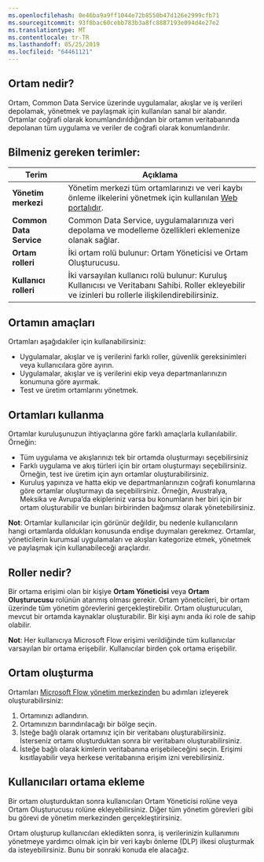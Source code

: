 ```yaml
---
ms.openlocfilehash: 0e46ba9a9ff1044e72b8550b47d126e2999cfb71
ms.sourcegitcommit: 93f8bac60cebb783b3a8fc8887193e094d4e27e2
ms.translationtype: MT
ms.contentlocale: tr-TR
ms.lasthandoff: 05/25/2019
ms.locfileid: "64461121"
---
```

## <a name="what-is-an-environment"></a>Ortam nedir?
Ortam, Common Data Service üzerinde uygulamalar, akışlar ve iş verileri depolamak, yönetmek ve paylaşmak için kullanılan sanal bir alandır. Ortamlar coğrafi olarak konumlandırıldığından bir ortamın veritabanında depolanan tüm uygulama ve veriler de coğrafi olarak konumlandırılır.  

## <a name="terms-you-should-get-familiar-with"></a>Bilmeniz gereken terimler:

| **Terim** | **Açıklama** |
| --- | --- |
| **Yönetim merkezi** |Yönetim merkezi tüm ortamlarınızı ve veri kaybı önleme ilkelerini yönetmek için kullanılan [Web portalıdır](https://admin.flow.microsoft.com). |
| **Common Data Service** |Common Data Service, uygulamalarınıza veri depolama ve modelleme özellikleri eklemenize olanak sağlar. |
| **Ortam rolleri** |İki ortam rolü bulunur: Ortam Yöneticisi ve Ortam Oluşturucusu. |
| **Kullanıcı rolleri** |İki varsayılan kullanıcı rolü bulunur: Kuruluş Kullanıcısı ve Veritabanı Sahibi. Roller ekleyebilir ve izinleri bu rollerle ilişkilendirebilirsiniz. |

## <a name="purposes-for-an-environment"></a>Ortamın amaçları
Ortamları aşağıdakiler için kullanabilirsiniz:  

* Uygulamalar, akışlar ve iş verilerini farklı roller, güvenlik gereksinimleri veya kullanıcılara göre ayırın.  
* Uygulamalar, akışlar ve iş verilerini ekip veya departmanlarınızın konumuna göre ayırmak.
* Test ve üretim ortamlarını yönetmek.  

## <a name="how-to-use-environments"></a>Ortamları kullanma
Ortamlar kuruluşunuzun ihtiyaçlarına göre farklı amaçlarla kullanılabilir. Örneğin:  

* Tüm uygulama ve akışlarınızı tek bir ortamda oluşturmayı seçebilirsiniz 
* Farklı uygulama ve akış türleri için bir ortam oluşturmayı seçebilirsiniz. Örneğin, test ive üretim için ayrı ortamlar oluşturabilirsiniz.  
* Kuruluş yapınıza ve hatta ekip ve departmanlarınızın coğrafi konumlarına göre ortamlar oluşturmayı da seçebilirsiniz. Örneğin, Avustralya, Meksika ve Avrupa’da ekipleriniz varsa bu konumların her biri için bir ortam oluşturabilir ve bunları birbirinden bağımsız olarak yönetebilirsiniz.  

**Not**: Ortamlar kullanıcılar için görünür değildir, bu nedenle kullanıcıların hangi ortamlarda oldukları konusunda endişe duymaları gerekmez. Ortamlar, yöneticilerin kurumsal uygulamaları ve akışları kategorize etmek, yönetmek ve paylaşmak için kullanabileceği araçlardır.  

## <a name="what-are-roles"></a>Roller nedir?
Bir ortama erişimi olan bir kişiye **Ortam Yöneticisi** veya **Ortam Oluşturucusu** rolünün atanmış olması gerekir. Ortam yöneticileri, bir ortam üzerinde tüm yönetim görevlerini gerçekleştirebilir. Ortam oluşturucuları, mevcut bir ortamda kaynaklar oluşturabilir. Bir kişi aynı anda iki role de sahip olabilir.  

**Not**: Her kullanıcıya Microsoft Flow erişimi verildiğinde tüm kullanıcılar varsayılan bir ortama erişebilir. Kullanıcılar birden çok ortama erişebilir.  

## <a name="create-an-environment"></a>Ortam oluşturma
Ortamları [Microsoft Flow yönetim merkezinden](https://admin.flow.microsoft.com) bu adımları izleyerek oluşturabilirsiniz:  

1. Ortamınızı adlandırın.
2. Ortamınızın barındırılacağı bir bölge seçin.
3. İsteğe bağlı olarak ortamınız için bir veritabanı oluşturabilirsiniz. İsterseniz ortamı oluşturduktan sonra bir veritabanı oluşturabilirsiniz.
4. İsteğe bağlı olarak kimlerin veritabanına erişebileceğini seçin. Erişimi kısıtlayabilir veya herkese veritabanına erişim izni verebilirsiniz. 

## <a name="add-users-to-an-environment"></a>Kullanıcıları ortama ekleme
Bir ortam oluşturduktan sonra kullanıcıları Ortam Yöneticisi rolüne veya Ortam Oluşturucusu rolüne ekleyebilirsiniz. Diğer tüm yönetim görevleri gibi bu görevi de yönetim merkezinden gerçekleştirirsiniz.  

Ortam oluşturup kullanıcıları ekledikten sonra, iş verilerinizin kullanımını yönetmeye yardımcı olmak için bir veri kaybı önleme (DLP) ilkesi oluşturmak da isteyebilirsiniz. Bunu bir sonraki konuda ele alacağız. 

